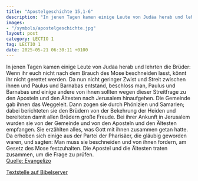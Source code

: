 ```yaml
---
title: "Apostelgeschichte 15,1-6"
description: "In jenen Tagen kamen einige Leute von Judäa herab und lehrten die Brüder: Wenn ihr euch nicht nach dem Brauch des Mose beschneiden lasst, könnt ihr nicht gerettet werden. Da nun nicht geringer Zwist und Streit zwischen ihnen und Paulus und Barnabas entstand, beschloss man, Paulus...."
images:
- "/symbols/apostelgeschichte.jpg"
layout: post
category: LECTIO 1
tag: LECTIO 1
date: 2025-05-21 06:30:11 +0100
---
```

In jenen Tagen kamen einige Leute von Judäa herab und lehrten die Brüder: Wenn ihr euch nicht nach dem Brauch des Mose beschneiden lasst, könnt ihr nicht gerettet werden.
Da nun nicht geringer Zwist und Streit zwischen ihnen und Paulus und Barnabas entstand, beschloss man, Paulus und Barnabas und einige andere von ihnen sollten wegen dieser Streitfrage zu den Aposteln und den Ältesten nach Jerusalem hinaufgehen.<!--more-->
Die Gemeinde gab ihnen das Weggeleit. Dann zogen sie durch Phönizien und Samarien; dabei berichteten sie den Brüdern von der Bekehrung der Heiden und bereiteten damit allen Brüdern große Freude.
Bei ihrer Ankunft in Jerusalem wurden sie von der Gemeinde und von den Aposteln und den Ältesten empfangen. Sie erzählten alles, was Gott mit ihnen zusammen getan hatte.
Da erhoben sich einige aus der Partei der Pharisäer, die gläubig geworden waren, und sagten: Man muss sie beschneiden und von ihnen fordern, am Gesetz des Mose festzuhalten.
Die Apostel und die Ältesten traten zusammen, um die Frage zu prüfen.<br>
[Quelle: Evangelizo](https://evangeliumtagfuertag.org/DE/gospel)

[Textstelle auf Bibelserver](https://www.bibleserver.com/EU/Apostelgeschichte15,1-6)
